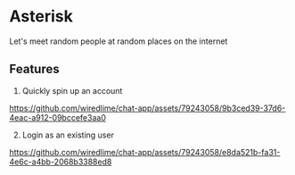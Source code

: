 # Asterisk 
Let's meet random people at random places on the internet

## Features
1. Quickly spin up an account
   

https://github.com/wiredlime/chat-app/assets/79243058/9b3ced39-37d6-4eac-a912-09bccefe3aa0


2. Login as an existing user


https://github.com/wiredlime/chat-app/assets/79243058/e8da521b-fa31-4e6c-a4bb-2068b3388ed8
